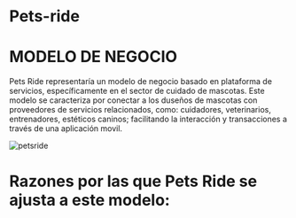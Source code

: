 # Pets-ride

# MODELO DE NEGOCIO
Pets Ride representaría un modelo de negocio basado en plataforma de servicios, específicamente en el sector de cuidado de mascotas. Este modelo se caracteriza por conectar a los duseños de mascotas con proveedores de servicios relacionados, como: cuidadores, veterinarios, entrenadores, estéticos caninos; facilitando la interacción y transacciones a través de una aplicación movil.


![petsride](/)


# Razones por las que Pets Ride se ajusta a este modelo:

